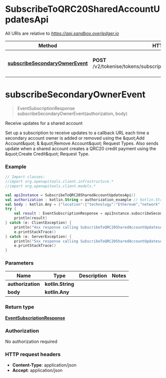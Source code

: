 # SubscribeToQRC20SharedAccountUpdatesApi

All URIs are relative to *https://api.sandbox.overledger.io*

Method | HTTP request | Description
------------- | ------------- | -------------
[**subscribeSecondaryOwnerEvent**](SubscribeToQRC20SharedAccountUpdatesApi.md#subscribeSecondaryOwnerEvent) | **POST** /v2/tokenise/tokens/subscription/qrc20/secondaryaccountowner | Receive updates for a shared account


<a name="subscribeSecondaryOwnerEvent"></a>
# **subscribeSecondaryOwnerEvent**
> EventSubscriptionResponse subscribeSecondaryOwnerEvent(authorization, body)

Receive updates for a shared account

Set up a subscription to receive updates to a callback URL each time a secondary account owner is added or removed using the \&quot;Add Account\&quot; &amp; \&quot;Remove Account\&quot; Request Types. Also sends update when a shared account creates a QRC20 credit payment using the \&quot;Create Credit\&quot; Request Type.

### Example
```kotlin
// Import classes:
//import org.openapitools.client.infrastructure.*
//import org.openapitools.client.models.*

val apiInstance = SubscribeToQRC20SharedAccountUpdatesApi()
val authorization : kotlin.String = authorization_example // kotlin.String | 
val body : kotlin.Any = {"location":{"technology":"Ethereum","network":"Ethereum Goerli Testnet"},"callbackUrl":"https://eo2vmypzncjgeoi.m.pipedream.net","type":"Add Account","requestDetails":{"tokenUnit":"QNTNS"}} // kotlin.Any | 
try {
    val result : EventSubscriptionResponse = apiInstance.subscribeSecondaryOwnerEvent(authorization, body)
    println(result)
} catch (e: ClientException) {
    println("4xx response calling SubscribeToQRC20SharedAccountUpdatesApi#subscribeSecondaryOwnerEvent")
    e.printStackTrace()
} catch (e: ServerException) {
    println("5xx response calling SubscribeToQRC20SharedAccountUpdatesApi#subscribeSecondaryOwnerEvent")
    e.printStackTrace()
}
```

### Parameters

Name | Type | Description  | Notes
------------- | ------------- | ------------- | -------------
 **authorization** | **kotlin.String**|  |
 **body** | **kotlin.Any**|  |

### Return type

[**EventSubscriptionResponse**](EventSubscriptionResponse.md)

### Authorization

No authorization required

### HTTP request headers

 - **Content-Type**: application/json
 - **Accept**: application/json

